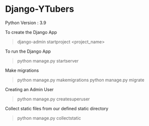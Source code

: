 # Django-YTubers

Python Version : 3.9

To create the Django App
>django-admin startproject <project_name>

To run the Django App
>python manage.py startserver

Make migrations
>python manage.py makemigrations
>python manage.py migrate

Creating an Admin User
>python manage.py createsuperuser

Collect static files from our defined static directory
>python manage.py collectstatic